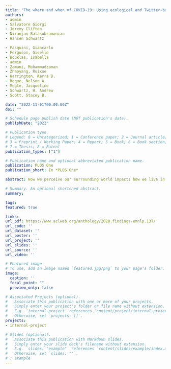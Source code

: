 ```yaml
---
title: "The where and when of COVID-19: Using ecological and Twitter-based assessments to examine impacts in a temporal and community context"
authors:
- admin
- Salvatore Giorgi 
- Jeremy Clifton
- Niranjan Balasubramanian
- Hansen Schwartz

- Pasquini, Giancarlo 
- Ferguson, Giselle
- Bouklas, Isabella
- admin
- Zamani, Mohammadzaman
- Zhaoyang, Ruixue
- Harrington, Karra D.
- Roque, Nelson A.
- Mogle, Jacqueline
- Schwartz, H. Andrew
- Scott, Stacey B.

date: "2022-11-01T00:00:00Z"
doi: ""

# Schedule page publish date (NOT publication's date).
publishDate: "2022"

# Publication type.
# Legend: 0 = Uncategorized; 1 = Conference paper; 2 = Journal article;
# 3 = Preprint / Working Paper; 4 = Report; 5 = Book; 6 = Book section;
# 7 = Thesis; 8 = Patent
publication_types: ["1"]

# Publication name and optional abbreviated publication name.
publication: PLOS One
publication_short: In *PLOS One*

abstract: How we perceive our surrounding world impacts how we live in and react to it. In this study, we propose LaBel (Latent Beliefs Model), an alternative to topic modeling that uncovers latent semantic dimensions from transformer-based embeddings and enables their representation as generated phrases rather than word lists. We use LaBel to explore the major beliefs that humans have about the world and other prevalent domains, such as education or parenting. Although human beliefs have been explored in previous works, our proposed model helps automate the exploring process to rely less on human experts, saving time and manual efforts, especially when working with large corpus data. Our approach to LaBel uses a novel modification of autoregressive transformers to effectively generate texts conditioning on a vector input format. Differently from topic modeling methods, our generated texts (e.g. “the world is truly in your favor”) are discourse segments rather than word lists, which helps convey semantics in a more natural manner with full context. We evaluate LaBel dimensions using both an intrusion task as well as a classification task of identifying categories of major beliefs in tweets finding greater accuracies than popular topic modeling approaches.

# Summary. An optional shortened abstract.
summary:

tags:
featured: true

links:
url_pdf: https://www.aclweb.org/anthology/2020.findings-emnlp.137/
url_code: ''
url_dataset: ''
url_poster: ''
url_project: ''
url_slides: ''
url_source: ''
url_video: ''

# Featured image
# To use, add an image named `featured.jpg/png` to your page's folder. 
image:
  caption: ''
  focal_point: ""
  preview_only: false

# Associated Projects (optional).
#   Associate this publication with one or more of your projects.
#   Simply enter your project's folder or file name without extension.
#   E.g. `internal-project` references `content/project/internal-project/index.md`.
#   Otherwise, set `projects: []`.
projects:
- internal-project

# Slides (optional).
#   Associate this publication with Markdown slides.
#   Simply enter your slide deck's filename without extension.
#   E.g. `slides: "example"` references `content/slides/example/index.md`.
#   Otherwise, set `slides: ""`.
# : example
---
```

